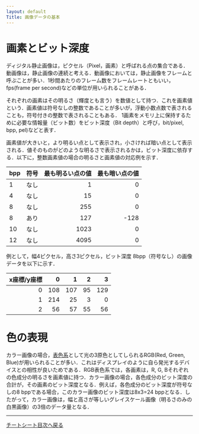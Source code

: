 ```yaml
---
layout: default
Title: 画像データの基本
---
```

# 画素とビット深度
ディジタル静止画像は，ピクセル（Pixel，画素）と呼ばれる点の集合である．動画像は，静止画像の連続と考える．動画像においては，静止画像をフレームと呼ぶことが多い．1秒間あたりのフレーム数をフレームレートともいい，fps(frame per second)などの単位が用いられることがある．

それぞれの画素はその明るさ（輝度とも言う）を数値として持つ．これを画素値という．画素値は符号なしの整数であることが多いが，浮動小数点数で表されることも，符号付きの整数で表されることもある．
1画素をメモリ上に保持するために必要な情報量（ビット数）をビット深度（Bit depth）と呼び，bit/pixel, bpp, pel)などと表す．

画素値が大きいと，より明るい点として表示され，小さければ暗い点として表示される．値そのものがどのような明るさで表示されるかは，ビット深度に依存する．以下に，整数画素値の場合の明るさと画素値の対応例を示す．

|bpp|符号|最も明るい点の値|最も暗い点の値|
|---|---|---:|---:|
|1|なし|1|0|
|4|なし|15|0|
|8|なし|255|0|
|8|あり|127|-128|
|10|なし|1023|0|
|12|なし|4095|0|

例として，幅4ピクセル，高さ3ピクセル，ビット深度 8bpp（符号なし）の画像データを以下に示す．

|x座標/y座標|0|1|2|3|
|---:|---:|---:|---:|---:|
|0|108|107|95|129|
|1|214|25|3|0|
|2|56|57|55|56|

# 色の表現
カラー画像の場合，[表色系](./ColorSpaces.md)として光の3原色としてしられるRGB(Red, Green, Blue)が用いられることが多い．これはディスプレイのように自ら発光するデバイスとの相性が良いためである．RGB表色系では，各画素は，R, G, Bそれぞれの色成分の明るさを画素値に持つ．カラー画像の場合，各色成分のビット深度の合計が，その画素のビット深度となる．例えば，各色成分のビット深度が符号なしの8 bppである場合，このカラー画像のビット深度は8x3=24 bppとなる．したがって，カラー画像は，幅と高さが等しいグレイスケール画像（明るさのみの白黒画像）の3倍のデータ量となる．

----
[チートシート目次へ戻る](./index.md)
